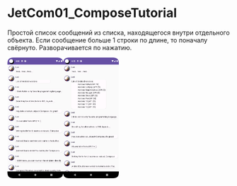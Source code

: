 # JetCom01_ComposeTutorial
Простой список сообщений из списка, находящегося внутри отдельного объекта. 
Если сообщение больше 1 строки по длине, то поначалу свёрнуто. Разворачивается по нажатию.

<img src="Screenshot.png" height = 50% width = 50%>
